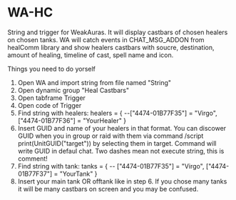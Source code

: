 # WA-HC
String and trigger for WeakAuras.
It will display castbars of chosen healers on chosen tanks.
WA will catch events in CHAT_MSG_ADDON from healComm library and show healers castbars with soucre, destination, amount of healing, timeline of cast, spell name and icon.

Things you need to do yorself
1. Open WA and import string from file named "String"
2. Open dynamic group "Heal Castbars"
3. Open tabframe Trigger
4. Open code of Trigger
5. Find string with healers:
    healers = {
        --["4474-01B77F35"] = "Virgo",
        ["4474-01B77F36"] = "YourHealer"
    }
6. Insert GUID and name of your healers in that format. 
You can discower GUID when you in group or raid with them via command /script print(UnitGUID("target")) by selecting them in target. 
Command will write  GUID in defaul chat.
Two dashes mean not execute string, this is comment!
7. Find string with tank:
    tanks = {
        -- ["4474-01B77F35"] = "Virgo",
        ["4474-01B77F37"] = "YourTank"
    } 
 8. Insert your main tank OR offtank like in step 6. 
 If you chose many tanks it will be many castbars on screen and you may be confused.
